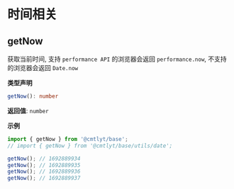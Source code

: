 # 时间相关

## getNow

获取当前时间, 支持 `performance API` 的浏览器会返回 `performance.now`, 不支持的浏览器会返回 `Date.now`

**类型声明**

```ts
getNow(): number
```

**返回值**: `number`

**示例**

```ts
import { getNow } from '@cmtlyt/base';
// import { getNow } from '@cmtlyt/base/utils/date';

getNow(); // 1692889934
getNow(); // 1692889935
getNow(); // 1692889936
getNow(); // 1692889937
```
